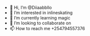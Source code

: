 - 👋 Hi, I’m @Diiaabbllo
- 👀 I’m interested in inlineskating
- 🌱 I’m currently learning magic
- 💞️ I’m looking to collaborate on 
- 📫 How to reach me +254794557376

<!---
Diiaabbllo/Diiaabbllo is a ✨ special ✨ repository because its `README.md` (this file) appears on your GitHub profile.
You can click the Preview link to take a look at your changes.
--->

